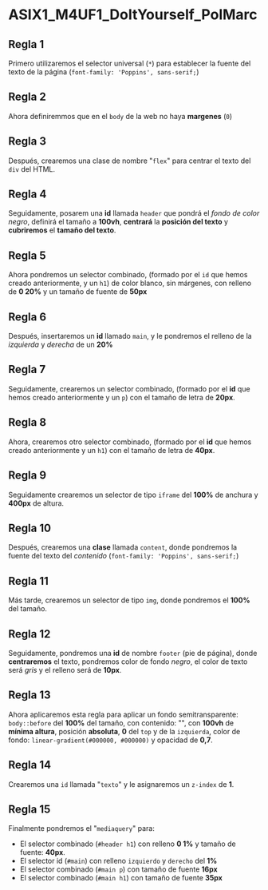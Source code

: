 # ASIX1_M4UF1_DoItYourself_PolMarc
## Regla 1 ##
Primero utilizaremos el selector universal (``*``) para establecer la fuente del texto de la página (``font-family: 'Poppins', sans-serif;``)
## Regla 2 ##
Ahora definiremmos que en el ``body`` de la web no haya **margenes** (``0``) 
## Regla 3 ##
Después, crearemos una clase de nombre "``flex``" para centrar el texto del ``div`` del HTML.
## Regla 4 ##
Seguidamente, posarem una **id** llamada ``header`` que pondrá el *fondo de color negro*, definirá el tamaño a **100vh**, **centrará** la **posición del texto** y **cubriremos** el **tamaño del texto**.
## Regla 5 ##
Ahora pondremos un selector combinado, (formado por el ``id`` que hemos creado anteriormente, y un ``h1``) de color blanco, sin márgenes, con relleno de **0 20%** y un tamaño de fuente de **50px**
## Regla 6 ##
Después, insertaremos un **id** llamado ``main``, y le pondremos el relleno de la *izquierda* y *derecha* de un **20%**
## Regla 7 ##
Seguidamente, crearemos un selector combinado, (formado por el **id** que hemos creado anteriormente y un ``p``) con el tamaño de letra de **20px**.
## Regla 8 ##
Ahora, crearemos otro selector combinado, (formado por el **id** que hemos creado anteriormente y un ``h1``) con el tamaño de letra de **40px**.
## Regla 9 ##
Seguidamente crearemos un selector de tipo ``iframe`` del **100%** de anchura y **400px** de altura.
## Regla 10 ##
Después, crearemos una **clase** llamada ``content``, donde pondremos la fuente del texto del *contenido* (``font-family: 'Poppins', sans-serif;``)
## Regla 11 ##
Más tarde, crearemos un selector de tipo ``img``, donde pondremos el **100%** del tamaño.
## Regla 12 ##
Seguidamente, pondremos una **id** de nombre ``footer`` (pie de página), donde **centraremos** el texto, pondremos color de fondo *negro*, el color de texto será *gris* y el relleno será de **10px**.
## Regla 13 ##
Ahora aplicaremos esta regla para aplicar un fondo semitransparente: ``body::before`` del **100%** del tamaño, con contenido: "", con **100vh** de **mínima altura**, posición **absoluta**, **0** del ``top`` y de la ``izquierda``, color de fondo: ``linear-gradient(#000000, #000000)`` y opacidad de **0,7**.
## Regla 14 ##
Crearemos una ``id`` llamada "``texto``" y le asignaremos un ``z-index`` de **1**.
## Regla 15 ##
Finalmente pondremos el "``mediaquery``" para:
- El selector combinado (``#header h1``) con relleno **0 1%** y tamaño  de fuente: **40px**.
- El selector id (``#main``) con relleno ``izquierdo`` y ``derecho`` del **1%**
- El selector combinado (``#main p``) con tamaño de fuente **16px**
- El selector combinado (``#main h1``) con tamaño de fuente **35px**